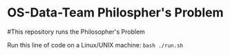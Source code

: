 # OS-Data-Team Philospher's Problem
#This repository runs the Philosopher's Problem

Run this line of code on a Linux/UNIX machine:
```bash ./run.sh```
